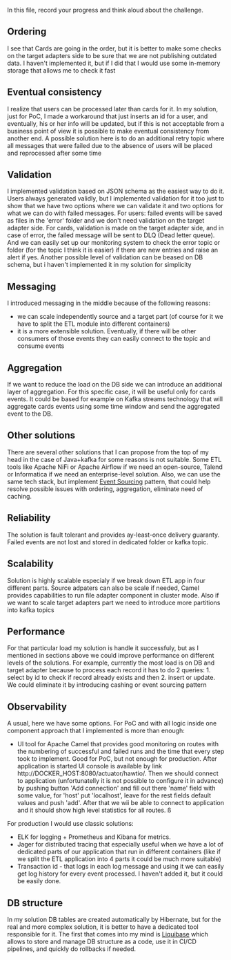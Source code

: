 In this file, record your progress and think aloud about
the challenge.
## Ordering
I see that Cards are going in the order, but it is better to make some checks on the target adapters side to be sure that we are not publishing outdated data. I haven't implemented it, but if I did that I would use some in-memory storage that allows me to check it fast

## Eventual consistency
I realize that users can be processed later than cards for it. In my solution, just for PoC, I made a workaround that just inserts an id for a user, and eventually, his or her info will be updated, but if this is not acceptable from a business point of view it is possible to make eventual consistency from another end. A possible solution here is to do an additional retry topic where all messages that were failed due to the absence of users will be placed and reprocessed after some time

## Validation
I implemented validation based on JSON schema as the easiest way to do it.
Users always generated validly, but I implemented validation for it too just to show that we have two options where we can validate it and two options for what we can do with failed messages. For users: failed events will be saved as files in the 'error' folder and we don't need validation on the target adapter side.
For cards, validation is made on the target adapter side, and in case of error, the failed message will be sent to DLQ (Dead letter queue). And we can easily set up our monitoring system to check the error topic or folder (for the topic I think it is easier) if there are new entries and raise an alert if yes.
Another possible level of validation can be beased on DB schema, but i haven't implemented it in my solution for simplicity

## Messaging
I introduced messaging in the middle because of the following reasons:
- we can scale independently source and a target part (of course for it we have to split the ETL module into different containers)
- it is a more extensible solution. Eventually, if there will be other consumers of those events they can easily connect to the topic and consume events

## Aggregation
If we want to reduce the load on the DB side we can introduce an additional layer of aggregation. For this specific case, it will be useful only for cards events. It could be based for example on Kafka streams technology that will aggregate cards events using some time window and send the aggregated event to the DB.

## Other solutions
There are several other solutions that I can propose from the top of my head in the case of Java+kafka for some reasons is not suitable. Some ETL tools like Apache NiFi or Apache Airflow if we need an open-source, Talend or Informatica if we need an enterprise-level solution.
Also, we can use the same tech stack, but  implement [Event Sourcing](https://microservices.io/patterns/data/event-sourcing.html) pattern, that could help resolve possible issues with ordering, aggregation, eliminate need of caching.

## Reliability
The solution is fault tolerant and provides ay-least-once delivery guaranty. Failed events are not lost and stored in dedicated folder or kafka topic.

## Scalability
Solution is highly scalable especialy if we break down ETL app in four different parts. Source adpaters can also be scale if needed, Camel provides capabilities to run file adapter component in cluster mode. Also if we want to scale target adapters part we need to introduce more partitions into kafka topics

## Performance
For that particular load my solution is handle it successfuly, but as I mentioned in sections above we could improve performance on different levels of the solutions. For example, currently the most load is on DB and target adapter because to process each record it has to do 2 queries: 1. select by id to check if record already exists and then 2. insert or update. We could eliminate it by introducing cashing or event sourcing pattern

## Observability
A usual, here we have some options. For PoC and with all logic inside one component approach that I implemented is more than enough:
- UI tool for Apache Camel that provides good monitoring on routes with the numbering of successful and failed runs and the time that every step took to implement. Good for PoC, but not enough for production.
After application is started UI console is available by link http://DOCKER_HOST:8080/actuator/hawtio/. Then we should connect to application (unfortunatelly it is not possible to configure it in advance) by pushing button 'Add connection' and fill out there 'name' field with some value, for 'host' put 'localhost', leave for the rest fields default values and push 'add'. After that we wii be able to connect to application and it should show high level statistics for all routes. ß

For production I would use classic solutions:
- ELK for logging + Prometheus and Kibana for metrics. 
- Jager for distributed tracing that especially useful when we have a lot of dedicated parts of our application that run in different containers (like if we split the ETL application into 4 parts it could be much more suitable)
- Transaction id - that logs in each log message and using it we can easily get log history for every event processed. I haven't added it, but it could be easily done.

## DB structure
In my solution DB tables are created automatically by Hibernate, but for the real and more complex solution, it is better to have a dedicated tool responsible for it. The first that comes into my mind is [Liquibase](https://www.liquibase.org/) which allows to store and manage DB structure as a code, use it in CI/CD pipelines, and quickly do rollbacks if needed.

